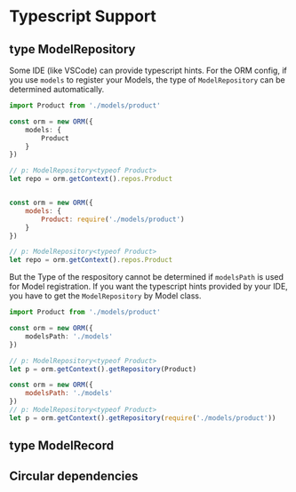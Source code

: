 # Typescript Support

## type ModelRepository

Some IDE (like VSCode) can provide typescript hints.
For the ORM config, if you use `models` to register your Models, the type of `ModelRepository` can be determined automatically.

<CodeGroup>
  <CodeGroupItem title="TS" active>

```ts
import Product from './models/product'

const orm = new ORM({
    models: {
        Product
    }
})

// p: ModelRepository<typeof Product>
let repo = orm.getContext().repos.Product
```
  </CodeGroupItem>
  <CodeGroupItem title="JS">

```js

const orm = new ORM({
    models: {
        Product: require('./models/product')
    }
})

// p: ModelRepository<typeof Product>
let repo = orm.getContext().repos.Product
```
  </CodeGroupItem>
</CodeGroup>


But the Type of the respository cannot be determined if `modelsPath` is used for Model registration.
If you want the typescript hints provided by your IDE, you have to get the `ModelRepository` by Model class.



<CodeGroup>
  <CodeGroupItem title="TS" active>

```ts
import Product from './models/product'

const orm = new ORM({
    modelsPath: './models'
})

// p: ModelRepository<typeof Product>
let p = orm.getContext().getRepository(Product)

```
  </CodeGroupItem>
  <CodeGroupItem title="JS">

```js
const orm = new ORM({
    modelsPath: './models'
})
// p: ModelRepository<typeof Product>
let p = orm.getContext().getRepository(require('./models/product'))
```
  </CodeGroupItem>
</CodeGroup>

## type ModelRecord

## Circular dependencies


